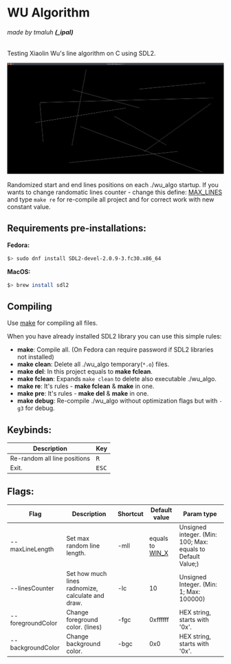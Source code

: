 # WU Algorithm
###### made by tmaluh __(\_ipal)__

Testing Xiaolin Wu's line algorithm on C using SDL2.

![screenshot](https://github.com/Iipal/WU_Algorithm/blob/master/screenshot.png)

Randomized start and end lines positions on each ./wu_algo startup. If you wants to change randomatic lines counter - change this define: [MAX_LINES](https://github.com/Iipal/WU_Algorithm/blob/ab396293a42375948b3b7655b0100b47e00d87ab/includes/wu_algo_structs.h#L16) and type `make re` for re-compile all project and for correct work with new constant value.

## Requirements pre-installations:

__Fedora:__

```bash
$> sudo dnf install SDL2-devel-2.0.9-3.fc30.x86_64
```

__MacOS:__

```bash
$> brew install sdl2
```

## Compiling

Use [make](https://en.wikipedia.org/wiki/Makefile) for compiling all files.

When you have already installed SDL2 library you can use this simple rules:
- **make**: Compile all. (On Fedora can require password if SDL2 libraries not installed)
- **make clean**: Delete all ./wu_algo temporary(`*.o`) files.
- **make del**: In this project equals to **make fclean**.
- **make fclean**: Expands `make clean` to delete also executable ./wu_algo.
- **make re**: It's rules - **make fclean** & **make** in one.
- **make pre**: It's rules - **make del** & **make** in one.
- **make debug**: Re-compile ./wu_algo without optimization flags but with `-g3` for debug.

## Keybinds:

| Description                  | Key            |
| ---------------------------- | -------------- |
| Re-random all line positions | <kbd>R</kbd>   |
| Exit.                        | <kbd>ESC</kbd> |

## Flags:

| Flag              | Description                                       | Shortcut | Default value                                                                                                                          | Param type                                                  |
| ----------------- | ------------------------------------------------- | -------- | -------------------------------------------------------------------------------------------------------------------------------------- | ----------------------------------------------------------- |
| --maxLineLength   | Set max random line length.                       | -mll     | equals to [WIN_X](https://github.com/Iipal/WU_Algorithm/blob/bcbaa30b6ce8457508e0c923e22c800e99c02556/includes/wu_algo_macroses.h#L18) | Unsigned integer. (Min: 100; Max: equals to Default Value;) |
| --linesCounter    | Set how much lines radnomize, calculate and draw. | -lc      | 10                                                                                                                                     | Unsigned Integer. (Min: 1; Max: 100000)                     |
| --foregroundColor | Change foreground color. (lines)                  | -fgc     | 0xffffff                                                                                                                               | HEX string, starts with '0x'.                               |
| --backgroundColor | Change background color.                          | -bgc     | 0x0                                                                                                                                    | HEX string, starts with '0x'.                               |

